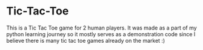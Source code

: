 # Tic-Tac-Toe
This is a Tic Tac Toe game for 2 human players. It was made as a part of my python learning journey so it mostly serves as a demonstration code since I believe there is many tic tac toe games already on the market :)
